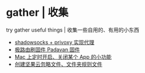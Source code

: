 # gather | 收集
try gather useful things | 收集一些自用的、有用的小东西

- [shadowsocks + privoxy 实现代理](./shadowsocks_privoxy)
- [极路由刷固件 Padavan 固件](./hiwifi_padavan)
- [Mac 上定时开启、关闭某个 App 的小功能](./time_task_on_app)
- [创建坚果云忽略文件、文件夹规则文件](./go-ignore-jianguoyun)


